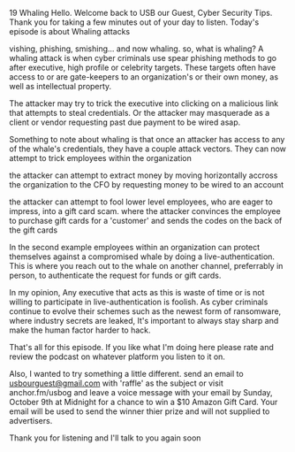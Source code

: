 19 Whaling Hello. Welcome back to USB our Guest, Cyber Security Tips. Thank you for taking a few minutes out of your day to listen. Today's episode is about Whaling attacks

 vishing, phishing, smishing... and now whaling. so, what is whaling? A whaling attack is when cyber criminals use spear phishing methods to go after executive, high profile or celebrity targets. These targets often have access to or are gate-keepers to an organization's or their own money, as well as intellectual property.

 The attacker may try to trick the executive into clicking on a malicious link that attempts to steal credentials. Or the attacker may masquerade as a client or vendor requesting past due payment to be wired asap. 

 Something to note about whaling is that once an attacker has access to any of the whale's credentials, they have a couple attack vectors. They can now attempt to trick employees within the organization

 the attacker can attempt to extract money by moving horizontally accross the organization to the CFO by requesting money to be wired to an account

 the attacker can attempt to fool lower level employees, who are eager to impress, into a gift card scam. where the attacker convinces the employee to purchase gift cards for a 'customer' and sends the codes on the back of the gift cards

 In the second example employees within an organization can protect themselves against a compromised whale by doing a live-authentication. This is where you reach out to the whale on another channel, preferrably in person, to authenticate the request for funds or gift cards. 

 In my opinion, Any executive that acts as this is waste of time or is not willing to participate in live-authentication is foolish. As cyber criminals continue to evolve their schemes such as the newest form of ransomware, where industry secrets are leaked, It's important to always stay sharp and make the human factor harder to hack. 

 That's all for this episode. If you like what I'm doing here please rate and review the podcast on whatever platform you listen to it on. 

 Also, I wanted to try something a little different. send an email to usbourguest@gmail.com with 'raffle' as the subject or visit anchor.fm/usbog and leave a voice message with your email by Sunday, October 9th at Midnight for a chance to win a $10 Amazon Gift Card. Your email will be used to send the winner thier prize and will not supplied to advertisers.

 Thank you for listening and I'll talk to you again soon
